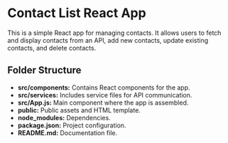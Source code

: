 # Contact List React App

This is a simple React app for managing contacts. It allows users to fetch and display contacts from an API, add new contacts, update existing contacts, and delete contacts.

## Folder Structure


- **src/components:** Contains React components for the app.
- **src/services:** Includes service files for API communication.
- **src/App.js:** Main component where the app is assembled.
- **public:** Public assets and HTML template.
- **node_modules:** Dependencies.
- **package.json:** Project configuration.
- **README.md:** Documentation file.


